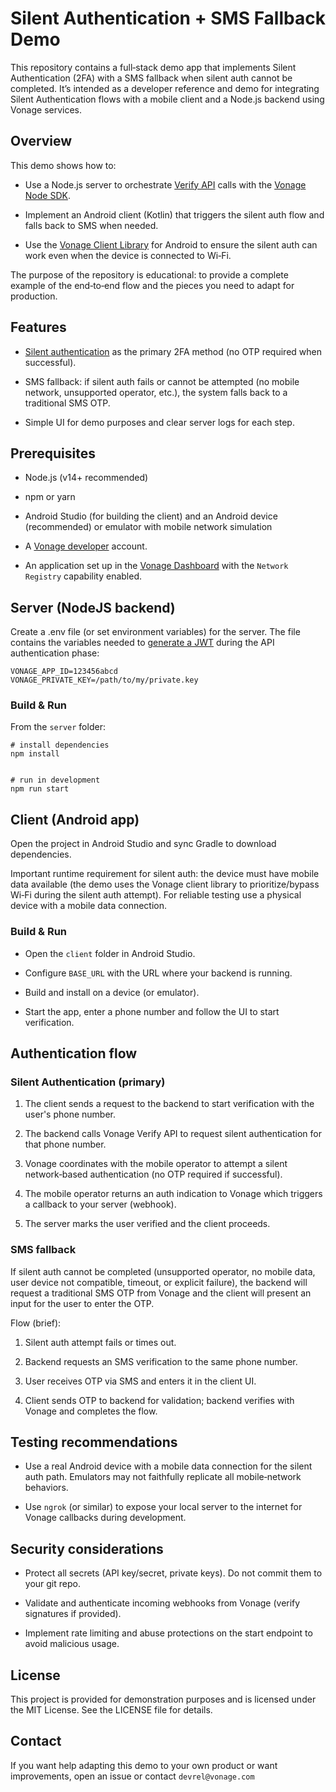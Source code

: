 # Silent Authentication + SMS Fallback Demo

This repository contains a full‑stack demo app that implements Silent
Authentication (2FA) with a SMS fallback when silent auth cannot be completed.
It’s intended as a developer reference and demo for integrating Silent
Authentication flows with a mobile client and a Node.js backend using Vonage
services.

## Overview

This demo shows how to:

- Use a Node.js server to orchestrate [Verify API](https://developer.vonage.com/en/verify/overview) calls with the [Vonage Node SDK](https://github.com/vonage/vonage-node-sdk).

- Implement an Android client (Kotlin) that triggers the silent auth flow and falls back to SMS when needed.

- Use the [Vonage Client Library](https://github.com/Vonage/vonage-android-client-library) for Android to ensure the silent auth can work even when the device is connected to Wi‑Fi. 

The purpose of the repository is educational: to provide a complete example of the end‑to‑end flow and the pieces you need to adapt for production.

## Features

* [Silent authentication](https://developer.vonage.com/en/verify/concepts/silent-authentication) as the primary 2FA method (no OTP required when successful).

* SMS fallback: if silent auth fails or cannot be attempted (no mobile network, unsupported operator, etc.), the system falls back to a traditional SMS OTP.

* Simple UI for demo purposes and clear server logs for each step.

## Prerequisites

* Node.js (v14+ recommended)

* npm or yarn

* Android Studio (for building the client) and an Android device (recommended) or emulator with mobile network simulation

* A [Vonage developer](https://developer.vonage.com) account.

* An application set up in the [Vonage Dashboard](https://developer.vonage.com/dashboard) with the `Network Registry` capability enabled.

## Server (NodeJS backend)

Create a .env file (or set environment variables) for the server. The file contains the variables needed to [generate a JWT](https://developer.vonage.com/en/verify/concepts/authentication#jwt) during the API authentication phase: 

```
VONAGE_APP_ID=123456abcd
VONAGE_PRIVATE_KEY=/path/to/my/private.key
```

### Build & Run

From the `server` folder:

```
# install dependencies
npm install


# run in development
npm run start 
```

## Client (Android app)

Open the project in Android Studio and sync Gradle to download dependencies.

Important runtime requirement for silent auth: the device must have mobile data
available (the demo uses the Vonage client library to prioritize/bypass Wi‑Fi
during the silent auth attempt). For reliable testing use a physical device
with a mobile data connection.

### Build & Run

* Open the `client` folder in Android Studio.

* Configure `BASE_URL` with the URL where your backend is running.

* Build and install on a device (or emulator).

* Start the app, enter a phone number and follow the UI to start verification.


## Authentication flow

### Silent Authentication (primary)

1. The client sends a request to the backend to start verification with the user's phone number.

2. The backend calls Vonage Verify API to request silent authentication for that phone number.

3. Vonage coordinates with the mobile operator to attempt a silent network‑based authentication (no OTP required if successful).

4. The mobile operator returns an auth indication to Vonage which triggers a callback to your server (webhook). 

5. The server marks the user verified and the client proceeds.

### SMS fallback

If silent auth cannot be completed (unsupported operator, no mobile data, user
device not compatible, timeout, or explicit failure), the backend will request
a traditional SMS OTP from Vonage and the client will present an input for the
user to enter the OTP.

Flow (brief):

1. Silent auth attempt fails or times out.

2. Backend requests an SMS verification to the same phone number.

3. User receives OTP via SMS and enters it in the client UI.

4. Client sends OTP to backend for validation; backend verifies with Vonage and completes the flow.

## Testing recommendations

* Use a real Android device with a mobile data connection for the silent auth path. Emulators may not faithfully replicate all mobile‑network behaviors.

* Use `ngrok` (or similar) to expose your local server to the internet for Vonage callbacks during development.

## Security considerations

* Protect all secrets (API key/secret, private keys). Do not commit them to your git repo.

* Validate and authenticate incoming webhooks from Vonage (verify signatures if provided).

* Implement rate limiting and abuse protections on the start endpoint to avoid malicious usage.

## License

This project is provided for demonstration purposes and is licensed under the MIT License. See the LICENSE file for details.

## Contact

If you want help adapting this demo to your own product or want improvements, open an issue or contact `devrel@vonage.com`

